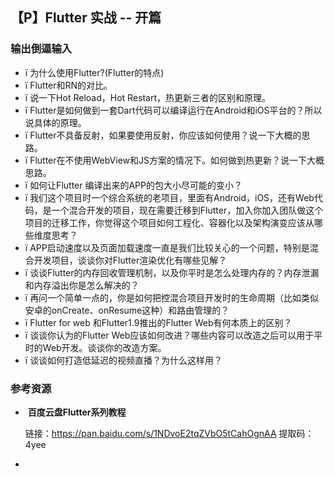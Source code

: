 ## 【P】Flutter 实战 -- 开篇



### 输出倒逼输入

- ï 为什么使用Flutter?(Flutter的特点)
- ï  Flutter和RN的对比。
- ï 说一下Hot Reload，Hot Restart，热更新三者的区别和原理。
- ï Flutter是如何做到一套Dart代码可以编译运行在Android和iOS平台的？所以说具体的原理。
- ï Flutter不具备反射，如果要使用反射，你应该如何使用？说一下大概的思路。
- ï Flutter在不使用WebView和JS方案的情况下。如何做到热更新？说一下大概思路。
- ï 如何让Flutter 编译出来的APP的包大小尽可能的变小？
- ï 我们这个项目时一个综合系统的老项目，里面有Android，iOS，还有Web代码，是一个混合开发的项目，现在需要迁移到Flutter，加入你加入团队做这个项目的迁移工作，你觉得这个项目如何工程化、容器化以及架构演变应该从哪些维度思考？
- ï APP启动速度以及页面加载速度一直是我们比较关心的一个问题，特别是混合开发项目，谈谈你对Flutter渲染优化有哪些见解？
- ï 谈谈Flutter的内存回收管理机制，以及你平时是怎么处理内存的？内存泄漏和内存溢出你是怎么解决的？
- ï 再问一个简单一点的，你是如何把控混合项目开发时的生命周期（比如类似安卓的onCreate、onResume这种）和路由管理的？
- ï Flutter for web 和Flutter1.9推出的Flutter Web有何本质上的区别？
- ï 谈谈你认为的Flutter Web应该如何改进？哪些内容可以改造之后可以用于平时的Web开发。谈谈你的改造方案。
- ï 谈谈如何打造低延迟的视频直播？为什么这样用？







### 参考资源

- ​	**百度云盘Flutter系列教程**

  链接：https://pan.baidu.com/s/1NDvoE2tqZVbO5tCahOgnAA 
  提取码：4yee 

- 